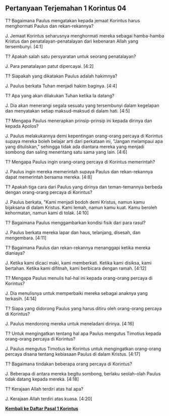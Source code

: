 ﻿## Pertanyaan Terjemahan 1 Korintus 04 ##

T? Bagaimana Paulus mengatakan kepada jemaat Korintus harus menghormati Paulus dan rekan-rekannya?

J. Jemaat Korintus seharusnya menghormati mereka sebagai hamba-hamba Kristus dan penatalayan-penatalayan dari kebenaran Allah yang tersembunyi. [4:1]

T? Apakah salah satu persyaratan untuk seorang penatalayan?

J. Para penatalayan patut dipercayai. [4:2]

T? Siapakah yang dikatakan Paulus adalah hakimnya?

J. Paulus berkata Tuhan menjadi hakim baginya. [4:4]

T? Apa yang akan dilakukan Tuhan ketika Ia datang?

J. Dia akan menerangi segala sesuatu yang tersembunyi dalam kegelapan dan menyatakan setiap maksud-maksud di dalam hati. [4:5]

T? Mengapa Paulus menerapkan prinsip-prinsip ini kepada dirinya dan kepada Apolos?

J. Paulus melakukannya demi kepentingan orang-orang percaya di Korintus supaya mereka boleh belajar arti dari perkataan ini, "Jangan melampaui apa yang dituliskan," sehingga tidak ada diantara mereka yang menjadi sombong dan saling menentang satu sama yang lain. [4:6]

T? Mengapa Paulus ingin orang-orang percaya di Korintus memerintah?

J. Paulus ingin mereka memerintah supaya Paulus dan rekan-rekannya dapat memerintah bersama mereka. [4:8]

T? Apakah tiga cara dari Paulus yang dirinya dan teman-temannya berbeda dengan orang-orang percaya di Korintus?

J. Paulus berkata, "Kami menjadi bodoh demi Kristus, namun kamu bijaksana di dalam Kristus. Kami lemah, namun kamu kuat. Kamu beroleh kehormatan, namun kami di tolak. [4:10]

T? Bagaimana Paulus menggambarkan kondisi fisik dari para rasul?

J. Paulus berkata mereka lapar dan haus, telanjang, disesah, dan mengembara. [4:11]

T? Bagaimana Paulus dan rekan-rekannya menanggapi ketika mereka dianiaya?

J. Ketika kami dicaci maki, kami memberkati. Ketika kami disiksa, kami bertahan. Ketika kami difitnah, kami berbicara dengan ramah. [4:12]

T? Mengapa Paulus menulis hal-hal ini kepada orang-orang percaya di Korintus?

J. Dia menulisnya untuk memperbaiki mereka sebagai anaknya yang terkasih. [4:14]

T? Siapa yang didorong Paulus yang harus ditiru oleh orang-orang percaya di Korintus?

J. Paulus mendorong mereka untuk meneladani dirinya. [4:16]

T? Untuk mengingatkan tentang hal apa Paulus mengutus Timotius kepada orang-orang percaya di Korintus?

J. Paulus mengutus Timotius ke Korintus untuk mengingatkan orang-orang percaya disana tentang kebiasaan Paulus di dalam Kristus. [4:17]

T? Bagaimana tindakan beberapa orang percaya di Korintus?

J. Beberapa di antara mereka begitu sombong, berlaku seolah-olah Paulus tidak datang kepada mereka. [4:18]

T? Kerajaan Allah terdiri atas hal apa?

J. Kerajaan Allah terdiri atas kuasa. [4:20]

__[Kembali ke Daftar Pasal 1 Korintus](./)__

